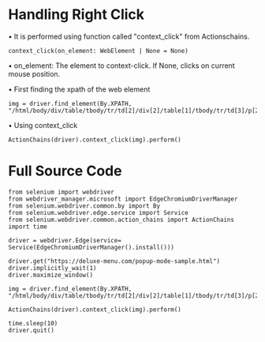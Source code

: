 # Handling Right Click

• It is performed using function called "context_click" from Actionschains.
```commandline
context_click(on_element: WebElement | None = None)
```
• on_element: The element to context-click. If None, clicks on current mouse position.

• First finding the xpath of the web element
```commandline
img = driver.find_element(By.XPATH, "/html/body/div/table/tbody/tr/td[2]/div[2]/table[1]/tbody/tr/td[3]/p[2]/img")
```

• Using context_click
```commandline
ActionChains(driver).context_click(img).perform()
```

# Full Source Code

```commandline
from selenium import webdriver
from webdriver_manager.microsoft import EdgeChromiumDriverManager
from selenium.webdriver.common.by import By
from selenium.webdriver.edge.service import Service
from selenium.webdriver.common.action_chains import ActionChains
import time

driver = webdriver.Edge(service= Service(EdgeChromiumDriverManager().install()))

driver.get("https://deluxe-menu.com/popup-mode-sample.html")
driver.implicitly_wait(1)
driver.maximize_window()

img = driver.find_element(By.XPATH, "/html/body/div/table/tbody/tr/td[2]/div[2]/table[1]/tbody/tr/td[3]/p[2]/img")

ActionChains(driver).context_click(img).perform()

time.sleep(10)
driver.quit()
```